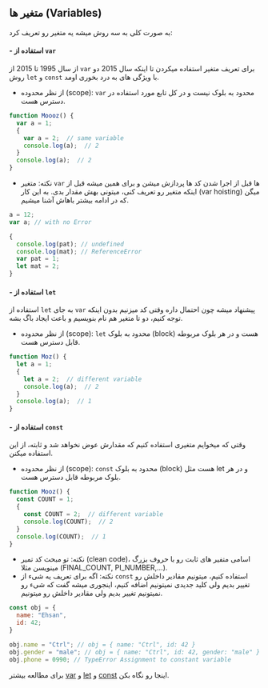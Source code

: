 ## متغیر ها (Variables)
به صورت کلی به سه روش میشه یه متغیر رو تعریف کرد:
####  - استفاده از `var`

از سال 1995 تا 2015 از `var` برای تعریف متغیر استفاده میکردن تا اینکه سال 2015 دو روش `let` و `const` با ویژگی های به درد بخوری اومد.
  - از نظر محدوده (scope): `var` محدود به بلوک نیست و در کل تابع مورد استفاده در دسترس هست.
```js
function Moooz() {
  var a = 1;
  {
    var a = 2;  // same variable
    console.log(a);  // 2
  }
  console.log(a);  // 2
}
```
  - نکته: متغیر `var` ها قبل از اجرا شدن کد ها پردازش میشن و برای همین میشه قبل از اینکه متغیر رو تعریف کنی، میتونی بهش مقدار بدی. به این کار (var hoisting) میگن که در ادامه بیشتر باهاش آشنا میشیم. 
```js
a = 12;
var a; // with no Error

{
  console.log(pat); // undefined
  console.log(mat); // ReferenceError
  var pat = 1;
  let mat = 2;
}
```
####  - استفاده از `let`

استفاده از `let` به جای `var` پیشنهاد میشه چون احتمال داره وقتی کد میزنیم بدون اینکه توجه کنیم، دو تا متغیر هم نام بنویسیم و باعث ایجاد باگ بشه.
  - از نظر محدوده (scope): `let` محدود به بلوک (block) هست و در هر بلوک مربوطه قابل دسترس هست.
```js
function Moz() {
  let a = 1;
  {
    let a = 2;  // different variable
    console.log(a);  // 2
  }
  console.log(a);  // 1
}
```
####  - استفاده از `const`

وقتی که میخوایم متغیری استفاده کنیم که مقدارش عوض نخواهد شد و ثابته، از این استفاده میکنن.
  - از نظر محدوده (scope): `const` محدود به بلوک (block) هست مثل let و در هر بلوک مربوطه قابل دسترس هست.
```js
function Mooz() {
  const COUNT = 1;
  {
    const COUNT = 2;  // different variable
    console.log(COUNT);  // 2
  }
  console.log(COUNT);  // 1
}
```
  - نکته: تو مبحث کد تمیر (clean code)، اسامی متفیر های ثابت رو با حروف بزرگ مینویسن مثلا (FINAL_COUNT, PI_NUMBER,...).
  - نکته: اگه برای تعریف یه شیء از `const` استفاده کنیم، میتونیم مقادیر داخلش رو تغییر بدیم ولی کلید جدیدی نمیتونیم اضافه کنیم، اینجوری میشه گفت که شیء رو نمیتونیم تغییر بدیم ولی مقادیر داخلش رو میتونیم.
```js
const obj = {
  name: "Ehsan",
  id: 42;
}

obj.name = "Ctrl"; // obj = { name: "Ctrl", id: 42 }
obj.gender = "male"; // obj = { name: "Ctrl", id: 42, gender: "male" }
obj.phone = 0990; // TypeError Assignment to constant variable
```

برای مطالعه بیشتر 
[var](https://developer.mozilla.org/en-US/docs/Web/JavaScript/Reference/Statements/var)
و
[let](https://developer.mozilla.org/en-US/docs/Web/JavaScript/Reference/Statements/let)
و
[const](https://developer.mozilla.org/en-US/docs/Web/JavaScript/Reference/Statements/const)
اینجا رو نگاه بکن.
